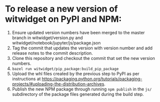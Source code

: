 # To release a new version of witwidget on PyPI and NPM:

1. Ensure updated version numbers have been merged to the master branch in
witwidget/version.py and witwidget/notebook/jupyter/js/package.json
2. Tag the commit that updates the version with version number and add release notes to the commit description.
3. Clone this repository and checkout the commit that set the new version numbers.
4. `bazel run witwidget/pip_package:build_pip_package`
5. Upload the whl files created by the previous step to PyPI as per instructions
at https://packaging.python.org/tutorials/packaging-projects/#uploading-the-distribution-archives.
6. Publish the new NPM package through running `npm publish` in the `js/` subdirectory of the package
files generated during the build step.
